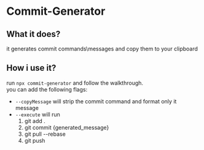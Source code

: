 # Commit-Generator

## What it does?

it generates commit commands\messages and copy them to your clipboard

## How i use it?

run `npx commit-generator` and follow the walkthrough. <br/>
you can add the following flags:

- `--copyMessage` will strip the commit command and format only it message
- `--execute` will run
  1. git add .
  2. git commit {generated_message}
  3. git pull --rebase
  4. git push
